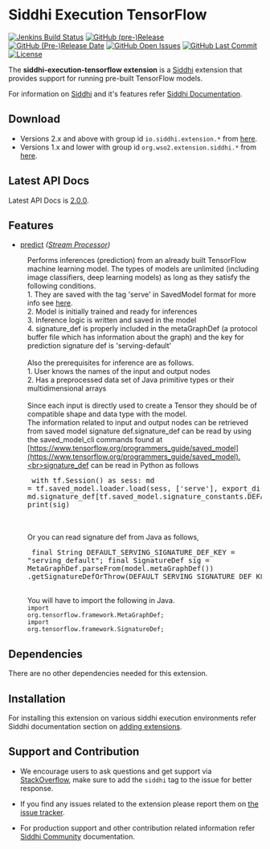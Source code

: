 Siddhi Execution TensorFlow
======================================

  [![Jenkins Build Status](https://wso2.org/jenkins/job/siddhi/job/siddhi-execution-tensorflow/badge/icon)](https://wso2.org/jenkins/job/siddhi/job/siddhi-execution-tensorflow/)
  [![GitHub (pre-)Release](https://img.shields.io/github/release/siddhi-io/siddhi-execution-tensorflow/all.svg)](https://github.com/siddhi-io/siddhi-execution-tensorflow/releases)
  [![GitHub (Pre-)Release Date](https://img.shields.io/github/release-date-pre/siddhi-io/siddhi-execution-tensorflow.svg)](https://github.com/siddhi-io/siddhi-execution-tensorflow/releases)
  [![GitHub Open Issues](https://img.shields.io/github/issues-raw/siddhi-io/siddhi-execution-tensorflow.svg)](https://github.com/siddhi-io/siddhi-execution-tensorflow/issues)
  [![GitHub Last Commit](https://img.shields.io/github/last-commit/siddhi-io/siddhi-execution-tensorflow.svg)](https://github.com/siddhi-io/siddhi-execution-tensorflow/commits/master)
  [![License](https://img.shields.io/badge/License-Apache%202.0-blue.svg)](https://opensource.org/licenses/Apache-2.0)

The **siddhi-execution-tensorflow extension** is a <a target="_blank" href="https://siddhi.io/">Siddhi</a> extension that provides support for running pre-built TensorFlow models. 

For information on <a target="_blank" href="https://siddhi.io/">Siddhi</a> and it's features refer <a target="_blank" href="https://siddhi.io/redirect/docs.html">Siddhi Documentation</a>. 

## Download

* Versions 2.x and above with group id `io.siddhi.extension.*` from <a target="_blank" href="https://mvnrepository.com/artifact/io.siddhi.extension.execution.tensorflow/siddhi-execution-tensorflow/">here</a>.
* Versions 1.x and lower with group id `org.wso2.extension.siddhi.*` from <a target="_blank" href="https://mvnrepository.com/artifact/org.wso2.extension.siddhi.execution.tensorflow/siddhi-execution-tensorflow">here</a>.

## Latest API Docs 

Latest API Docs is <a target="_blank" href="https://siddhi-io.github.io/siddhi-execution-tensorflow/api/2.0.0">2.0.0</a>.

## Features

* <a target="_blank" href="https://siddhi-io.github.io/siddhi-execution-tensorflow/api/2.0.0/#predict-stream-processor">predict</a> *(<a target="_blank" href="http://siddhi.io/en/v5.0/docs/query-guide/#stream-processor">Stream Processor</a>)*<br> <div style="padding-left: 1em;"><p>Performs inferences (prediction) from an already built TensorFlow machine learning model. The types of models are unlimited (including image classifiers, deep learning models) as long as they satisfy the following conditions.<br>1. They are saved with the tag 'serve' in SavedModel format for more info see [here](https://github.com/tensorflow/tensorflow/blob/master/tensorflow/python/saved_model/README.md).<br>2. Model is initially trained and ready for inferences<br>3. Inference logic is written and saved in the model<br>4. signature_def is properly included in the metaGraphDef (a protocol buffer file which has information about the graph) and the key for prediction signature def is 'serving-default'<br><br>Also the prerequisites for inference are as follows.<br>1. User knows the names of the input and output nodes<br>2. Has a preprocessed data set of Java primitive types or their multidimensional arrays<br><br>Since each input is directly used to create a Tensor they should be of compatible shape and data type with the model.<br>The information related to input and output nodes can be retrieved from saved model signature def.signature_def can be read by using the saved_model_cli commands found at [https://www.tensorflow.org/programmers_guide/saved_model](https://www.tensorflow.org/programmers_guide/saved_model).<br>signature_def can be read in Python as follows<br><pre>
with tf.Session() as sess:
  md = tf.saved_model.loader.load(sess, ['serve'], export_dir)
  sig = md.signature_def[tf.saved_model.signature_constants.DEFAULT_SERVING_SIGNATURE_DEF_KEY]
  print(sig)
</pre><br><br>Or you can read signature def from Java as follows,<br><pre>
final String DEFAULT_SERVING_SIGNATURE_DEF_KEY = "serving_default";
final SignatureDef sig =
      MetaGraphDef.parseFrom(model.metaGraphDef())
          .getSignatureDefOrThrow(DEFAULT_SERVING_SIGNATURE_DEF_KEY);
</pre><br>You will have to import the following in Java.<br><code>import org.tensorflow.framework.MetaGraphDef;</code><br><code>import org.tensorflow.framework.SignatureDef;</code></p></div>

## Dependencies 

There are no other dependencies needed for this extension. 

## Installation

For installing this extension on various siddhi execution environments refer Siddhi documentation section on <a target="_blank" href="https://siddhi.io/redirect/add-extensions.html">adding extensions</a>.

## Support and Contribution

* We encourage users to ask questions and get support via <a target="_blank" href="https://stackoverflow.com/questions/tagged/siddhi">StackOverflow</a>, make sure to add the `siddhi` tag to the issue for better response.

* If you find any issues related to the extension please report them on <a target="_blank" href="https://github.com/siddhi-io/siddhi-execution-tensorflow/issues">the issue tracker</a>.

* For production support and other contribution related information refer <a target="_blank" href="https://siddhi.io/community/">Siddhi Community</a> documentation.
